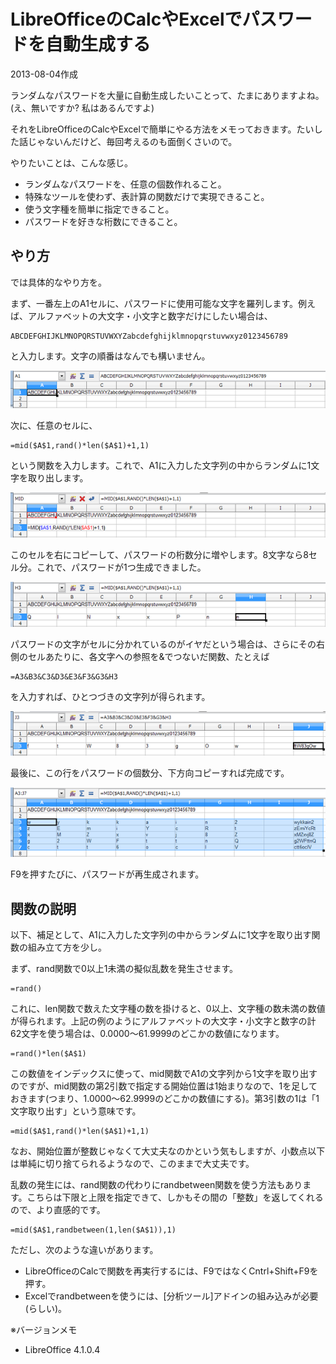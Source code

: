 # LibreOfficeのCalcやExcelでパスワードを自動生成する

2013-08-04作成

ランダムなパスワードを大量に自動生成したいことって、たまにありますよね。(え、無いですか? 私はあるんですよ)

それをLibreOfficeのCalcやExcelで簡単にやる方法をメモっておきます。たいした話じゃないんだけど、毎回考えるのも面倒くさいので。

やりたいことは、こんな感じ。

- ランダムなパスワードを、任意の個数作れること。
- 特殊なツールを使わず、表計算の関数だけで実現できること。
- 使う文字種を簡単に指定できること。
- パスワードを好きな桁数にできること。

## やり方

では具体的なやり方を。

まず、一番左上のA1セルに、パスワードに使用可能な文字を羅列します。例えば、アルファベットの大文字・小文字と数字だけにしたい場合は、

    ABCDEFGHIJKLMNOPQRSTUVWXYZabcdefghijklmnopqrstuvwxyz0123456789

と入力します。文字の順番はなんでも構いません。

![img](img/20130804-001.png)

次に、任意のセルに、

    =mid($A$1,rand()*len($A$1)+1,1)

という関数を入力します。これで、A1に入力した文字列の中からランダムに1文字を取り出します。

![img](img/20130804-002.png)

このセルを右にコピーして、パスワードの桁数分に増やします。8文字なら8セル分。これで、パスワードが1つ生成できました。

![img](img/20130804-003.png)

パスワードの文字がセルに分かれているのがイヤだという場合は、さらにその右側のセルあたりに、各文字への参照を&でつないだ関数、たとえば

    =A3&B3&C3&D3&E3&F3&G3&H3

を入力すれば、ひとつづきの文字列が得られます。

![img](img/20130804-004.png)

最後に、この行をパスワードの個数分、下方向コピーすれば完成です。

![img](img/20130804-005.png)

F9を押すたびに、パスワードが再生成されます。

## 関数の説明

以下、補足として、A1に入力した文字列の中からランダムに1文字を取り出す関数の組み立て方を少し。

まず、rand関数で0以上1未満の擬似乱数を発生させます。

    =rand()

これに、len関数で数えた文字種の数を掛けると、0以上、文字種の数未満の数値が得られます。上記の例のようにアルファベットの大文字・小文字と数字の計62文字を使う場合は、0.0000～61.9999のどこかの数値になります。

    =rand()*len($A$1)

この数値をインデックスに使って、mid関数でA1の文字列から1文字を取り出すのですが、mid関数の第2引数で指定する開始位置は1始まりなので、1を足しておきます(つまり、1.0000～62.9999のどこかの数値にする)。第3引数の1は「1文字取り出す」という意味です。

    =mid($A$1,rand()*len($A$1)+1,1)

なお、開始位置が整数じゃなくて大丈夫なのかという気もしますが、小数点以下は単純に切り捨てられるようなので、このままで大丈夫です。

乱数の発生には、rand関数の代わりにrandbetween関数を使う方法もあります。こちらは下限と上限を指定できて、しかもその間の「整数」を返してくれるので、より直感的です。

    =mid($A$1,randbetween(1,len($A$1)),1)

ただし、次のような違いがあります。

- LibreOfficeのCalcで関数を再実行するには、F9ではなくCntrl+Shift+F9を押す。
- Excelでrandbetweenを使うには、[分析ツール]アドインの組み込みが必要(らしい)。

※バージョンメモ

- LibreOffice 4.1.0.4
